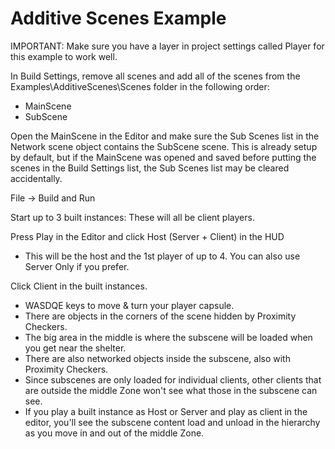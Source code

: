 # Additive Scenes Example

IMPORTANT: Make sure you have a layer in project settings called Player for this example to work well.

In Build Settings, remove all scenes and add all of the scenes from the Examples\AdditiveScenes\Scenes folder in the following order:
- MainScene
- SubScene

Open the MainScene in the Editor and make sure the Sub Scenes list in the Network scene object contains the SubScene scene.  This is already setup by default, but if the MainScene was opened and saved before putting the scenes in the Build Settings list, the Sub Scenes list may be cleared accidentally.

File -> Build and Run

Start up to 3 built instances:  These will all be client players.

Press Play in the Editor and click Host (Server + Client) in the HUD
- This will be the host and the 1st player of up to 4.  You can also use Server Only if you prefer.

Click Client in the built instances.
- WASDQE keys to move & turn your player capsule.
- There are objects in the corners of the scene hidden by Proximity Checkers.
- The big area in the middle is where the subscene will be loaded when you get near the shelter.
- There are also networked objects inside the subscene, also with Proximity Checkers.
- Since subscenes are only loaded for individual clients, other clients that are outside the middle Zone won't see what those in the subscene can see.
- If you play a built instance as Host or Server and play as client in the editor, you'll see the subscene content load and unload in the hierarchy as you move in and out of the middle Zone.
